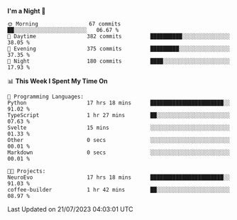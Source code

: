 <!--START_SECTION:waka-->
**I'm a Night 🦉** 

```text
🌞 Morning                67 commits          ██░░░░░░░░░░░░░░░░░░░░░░░   06.67 % 
🌆 Daytime                382 commits         ██████████░░░░░░░░░░░░░░░   38.05 % 
🌃 Evening                375 commits         █████████░░░░░░░░░░░░░░░░   37.35 % 
🌙 Night                  180 commits         ████░░░░░░░░░░░░░░░░░░░░░   17.93 % 
```


📊 **This Week I Spent My Time On** 

```text
💬 Programming Languages: 
Python                   17 hrs 18 mins      ███████████████████████░░   91.02 % 
TypeScript               1 hr 27 mins        ██░░░░░░░░░░░░░░░░░░░░░░░   07.63 % 
Svelte                   15 mins             ░░░░░░░░░░░░░░░░░░░░░░░░░   01.33 % 
Other                    0 secs              ░░░░░░░░░░░░░░░░░░░░░░░░░   00.01 % 
Markdown                 0 secs              ░░░░░░░░░░░░░░░░░░░░░░░░░   00.01 % 

🐱‍💻 Projects: 
NeuroEvo                 17 hrs 18 mins      ███████████████████████░░   91.03 % 
coffee-builder           1 hr 42 mins        ██░░░░░░░░░░░░░░░░░░░░░░░   08.97 % 
```


 Last Updated on 21/07/2023 04:03:01 UTC
<!--END_SECTION:waka-->
